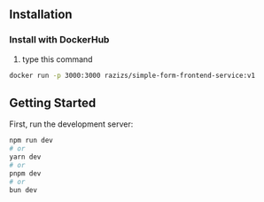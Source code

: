 ## Installation

### Install with DockerHub
1.  type this command
 ```sh
 docker run -p 3000:3000 razizs/simple-form-frontend-service:v1
 ```

 ## Getting Started

First, run the development server:

```bash
npm run dev
# or
yarn dev
# or
pnpm dev
# or
bun dev